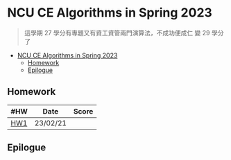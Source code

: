 # NCU CE Algorithms in Spring 2023

> 這學期 27 學分有專題又有資工資管兩門演算法，不成功便成仁
> 變 29 學分了

- [NCU CE Algorithms in Spring 2023](#ncu-ce-algorithms-in-spring-2023)
  - [Homework](#homework)
  - [Epilogue](#epilogue)

## Homework

| #HW                     | Date     | Score |
| ----------------------- | -------- | ----- |
| [HW1](./homeworks/hw1/) | 23/02/21 |       |

## Epilogue
